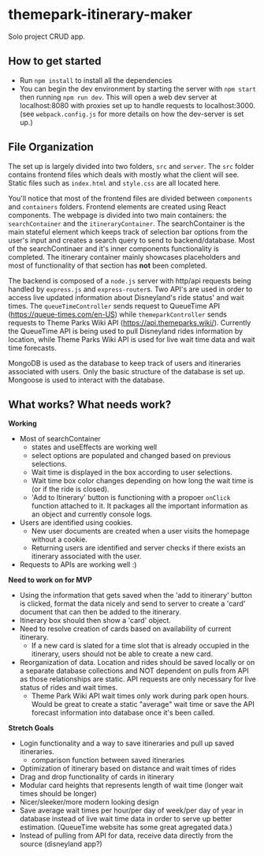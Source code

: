 # themepark-itinerary-maker
Solo project CRUD app.

## How to get started
- Run `npm install` to install all the dependencies
- You can begin the dev environment by starting the server with `npm start` then running `npm run dev`. This will open a web dev server at localhost:8080 with proxies set up to handle requests to localhost:3000. (see `webpack.config.js` for more details on how the dev-server is set up.)

## File Organization
The set up is largely divided into two folders, `src` and `server`. The `src` folder contains frontend files which deals with mostly what the client will see. Static files such as `index.html` and `style.css` are all located here. 

You'll notice that most of the frontend files are divided between `components` and `containers` folders. Frontend elements are created using React components. The webpage is divided into two main containers: the `searchContainer` and the `itineraryContainer`. The searchContainer is the main stateful element which keeps track of selection bar options from the user's input and creates a search query to send to backend/database. Most of the searchContinaer and it's inner components functionality is completed. The itinerary container mainly showcases placeholders and most of functionality of that section has **not** been completed. 

The backend is composed of a `node.js` server with http/api requests being handled by `express.js` and `express-router`s. Two API's are used in order to access live updated information about Disneyland's ride status' and wait times. The `queueTimeController` sends request to QueueTime API (https://queue-times.com/en-US) while `themeparkController` sends requests to Theme Parks Wiki API (https://api.themeparks.wiki/). Currently the QueueTime API is being used to pull Disneyland rides information by location, while Theme Parks Wiki API is used for live wait time data and wait time forecasts. 

MongoDB is used as the database to keep track of users and itineraries associated with users. Only the basic structure of the database is set up. Mongoose is used to interact with the database. 

## What works? What needs work?
**Working**
- Most of searchContainer
  - states and useEffects are working well
  - select options are populated and changed based on previous selections. 
  - Wait time is displayed in the box according to user selections.
  - Wait time box color changes depending on how long the wait time is (or if the ride is closed).
  - 'Add to Itinerary' button is functioning with a propoer `onClick` function attached to it. It packages all the important information as an object and currently console logs. 
- Users are identified using cookies. 
  - New user documents are created when a user visits the homepage without a cookie. 
  - Returning users are identified and server checks if there exists an itinerary associated with the user.
- Requests to APIs are working well :)

**Need to work on for MVP**
- Using the information that gets saved when the 'add to itinerary' button is clicked, format the data nicely and send to server to create a 'card' document that can then be added to the itinerary.
- Itinerary box should then show a 'card' object.
- Need to resolve creation of cards based on availability of current itinerary. 
  - If a new card is slated for a time slot that is already occupied in the itinerary, users should not be able to create a new card. 
- Reorganization of data. Location and rides should be saved locally or on a separate database collections and NOT dependent on pulls from API as those relationships are static. API requests are only necessary for live status of rides and wait times. 
  - Theme Park Wiki API wait times only work during park open hours. Would be great to create a static "average" wait time or save the API forecast information into database once it's been called. 

**Stretch Goals**
- Login functionality and a way to save itineraries and pull up saved itineraries. 
  - comparison function between saved itineraries
- Optimization of itinerary based on distance and wait times of rides
- Drag and drop functionality of cards in itinerary
- Modular card heights that represents length of wait time (longer wait times should be longer)
- Nicer/sleeker/more modern looking design
- Save average wait times per hour/per day of week/per day of year in database instead of live wait time data in order to serve up better estimation. (QueueTime website has some great agregated data.)
- Instead of pulling from API for data, receive data directly from the source (disneyland app?)


